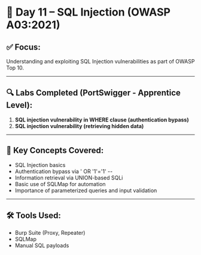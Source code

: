 # 🔐 Day 11 – SQL Injection (OWASP A03:2021)

## ✅ Focus:
Understanding and exploiting SQL Injection vulnerabilities as part of OWASP Top 10.

---

## 🔍 Labs Completed (PortSwigger - Apprentice Level):

1. **SQL injection vulnerability in WHERE clause (authentication bypass)**
2. **SQL injection vulnerability (retrieving hidden data)**

---

## 🧠 Key Concepts Covered:

- SQL Injection basics
- Authentication bypass via ' OR '1'='1' --
- Information retrieval via UNION-based SQLi
- Basic use of SQLMap for automation
- Importance of parameterized queries and input validation

---

## 🛠️ Tools Used:

- Burp Suite (Proxy, Repeater)
- SQLMap
- Manual SQL payloads

